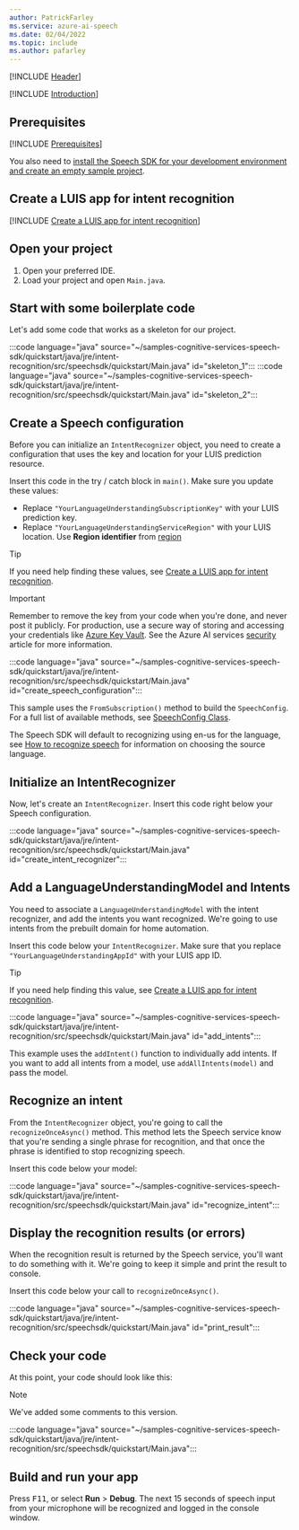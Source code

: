 ```yaml
---
author: PatrickFarley
ms.service: azure-ai-speech
ms.date: 02/04/2022
ms.topic: include
ms.author: pafarley
---
```


[!INCLUDE [Header](../../common/java.md)]

[!INCLUDE [Introduction](intro.md)]

## Prerequisites

[!INCLUDE [Prerequisites](../../common/azure-prerequisites-luis.md)]

You also need to <a href="~/articles/ai-services/speech-service/quickstarts/setup-platform.md?tabs=jre&pivots=programming-language-java" target="_blank">install the Speech SDK for your development environment and create an empty sample project</a>.

## Create a LUIS app for intent recognition

[!INCLUDE [Create a LUIS app for intent recognition](luis-sign-up.md)]

## Open your project

1. Open your preferred IDE.
2. Load your project and open `Main.java`.

## Start with some boilerplate code

Let's add some code that works as a skeleton for our project.

:::code language="java" source="~/samples-cognitive-services-speech-sdk/quickstart/java/jre/intent-recognition/src/speechsdk/quickstart/Main.java" id="skeleton_1":::
:::code language="java" source="~/samples-cognitive-services-speech-sdk/quickstart/java/jre/intent-recognition/src/speechsdk/quickstart/Main.java" id="skeleton_2":::

## Create a Speech configuration

Before you can initialize an `IntentRecognizer` object, you need to create a configuration that uses the key and location for your LUIS prediction resource.  

Insert this code in the try / catch block in `main()`. Make sure you update these values:

* Replace `"YourLanguageUnderstandingSubscriptionKey"` with your LUIS prediction key.
* Replace `"YourLanguageUnderstandingServiceRegion"` with your LUIS location. Use **Region identifier** from [region](../../../regions.md)

>[!TIP]
> If you need help finding these values, see [Create a LUIS app for intent recognition](#create-a-luis-app-for-intent-recognition).

> [!IMPORTANT]
> Remember to remove the key from your code when you're done, and never post it publicly. For production, use a secure way of storing and accessing your credentials like [Azure Key Vault](../../../../use-key-vault.md). See the Azure AI services [security](../../../../security-features.md) article for more information.

:::code language="java" source="~/samples-cognitive-services-speech-sdk/quickstart/java/jre/intent-recognition/src/speechsdk/quickstart/Main.java" id="create_speech_configuration":::

This sample uses the `FromSubscription()` method to build the `SpeechConfig`. For a full list of available methods, see [SpeechConfig Class](/dotnet/api/microsoft.cognitiveservices.speech.speechconfig).

The Speech SDK will default to recognizing using en-us for the language, see [How to recognize speech](../../../how-to-recognize-speech.md) for information on choosing the source language.

## Initialize an IntentRecognizer

Now, let's create an `IntentRecognizer`. Insert this code right below your Speech configuration.

:::code language="java" source="~/samples-cognitive-services-speech-sdk/quickstart/java/jre/intent-recognition/src/speechsdk/quickstart/Main.java" id="create_intent_recognizer":::

## Add a LanguageUnderstandingModel and Intents

You need to associate a `LanguageUnderstandingModel` with the intent recognizer, and add the intents you want recognized. We're going to use intents from the prebuilt domain for home automation.

Insert this code below your `IntentRecognizer`. Make sure that you replace `"YourLanguageUnderstandingAppId"` with your LUIS app ID.

>[!TIP]
> If you need help finding this value, see [Create a LUIS app for intent recognition](#create-a-luis-app-for-intent-recognition).

:::code language="java" source="~/samples-cognitive-services-speech-sdk/quickstart/java/jre/intent-recognition/src/speechsdk/quickstart/Main.java" id="add_intents":::

This example uses the `addIntent()` function to individually add intents. If you want to add all intents from a model, use `addAllIntents(model)` and pass the model.

## Recognize an intent

From the `IntentRecognizer` object, you're going to call the `recognizeOnceAsync()` method. This method lets the Speech service know that you're sending a single phrase for recognition, and that once the phrase is identified to stop recognizing speech.

Insert this code below your model:

:::code language="java" source="~/samples-cognitive-services-speech-sdk/quickstart/java/jre/intent-recognition/src/speechsdk/quickstart/Main.java" id="recognize_intent":::

## Display the recognition results (or errors)

When the recognition result is returned by the Speech service, you'll want to do something with it. We're going to keep it simple and print the result to console.

Insert this code below your call to `recognizeOnceAsync()`.

:::code language="java" source="~/samples-cognitive-services-speech-sdk/quickstart/java/jre/intent-recognition/src/speechsdk/quickstart/Main.java" id="print_result":::

## Check your code

At this point, your code should look like this:

> [!NOTE]
> We've added some comments to this version.

:::code language="java" source="~/samples-cognitive-services-speech-sdk/quickstart/java/jre/intent-recognition/src/speechsdk/quickstart/Main.java":::

## Build and run your app

Press <kbd>F11</kbd>, or select **Run** > **Debug**.
The next 15 seconds of speech input from your microphone will be recognized and logged in the console window.
